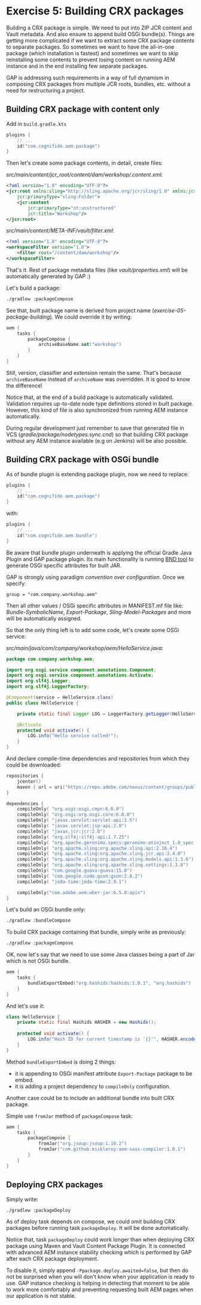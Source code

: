 # Exercise 5: Building CRX packages 

Building a CRX package is simple. We need to put into ZIP JCR content and Vault metadata. And also ensure to append build OSGi bundle(s).
Things are getting more complicated if we want to extract some CRX package contents to separate packages.
So sometimes we want to have the all-in-one package (which installation is fastest) and sometimes we want to skip reinstalling some contents 
to prevent losing content on running AEM instance and in the end installing few separate packages.

GAP is addressing such requirements in a way of full dynamism in composing CRX packages from multiple JCR roots, bundles, etc. 
without a need for restructuring a project.

## Building CRX package with content only

Add in `build.gradle.kts`

```kotlin
plugins {
    // ...
    id("com.cognifide.aem.package")
}
```

Then let's create some package contents, in detail, create files:

*src/main/content/jcr_root/content/dam/workshop/.content.xml*:

```xml
<?xml version="1.0" encoding="UTF-8"?>
<jcr:root xmlns:sling="http://sling.apache.org/jcr/sling/1.0" xmlns:jcr="http://www.jcp.org/jcr/1.0" xmlns:nt="http://www.jcp.org/jcr/nt/1.0"
    jcr:primaryType="sling:Folder">
    <jcr:content
        jcr:primaryType="nt:unstructured"
        jcr:title="Workshop"/>
</jcr:root>
```

*src/main/content/META-INF/vault/filter.xml*:

```xml
<?xml version="1.0" encoding="UTF-8"?>
<workspaceFilter version="1.0">
    <filter root="/content/dam/workshop"/>
</workspaceFilter>
```

That's it. Rest of package metadata files (like *vault/properties.xml*) will be automatically generated by GAP :)

Let's build a package:

```bash
./gradlew :packageCompose
```

See that, built package name is derived from project name (*exercise-05-package-building*). We could override it by writing:

```kotlin
aem {
    tasks {
        packageCompose {
            archiveBaseName.set("workshop")
        }   
    }   
}
```

Still, version, classifier and extension remain the same. That's because `archiveBaseName` instead of `archiveName` was overridden.
It is good to know the difference!

Notice that, at the end of a build package is automatically validated.
Validation requires up-to-date node type definitions stored in built package. 
However, this kind of file is also synchronized from running AEM instance automatically.

During regular development just remember to save that generated file in VCS (*gradle/package/nodetypes.sync.cnd*) 
so that building CRX package without any AEM instance available (e.g on Jenkins) will be also possible.

## Building CRX package with OSGi bundle

As of bundle plugin is extending package plugin, now we need to replace:

```kotlin
plugins {
    // ...
    id("com.cognifide.aem.package")
}
```

with:

```kotlin
plugins {
    // ...
    id("com.cognifide.aem.bundle")
}
```

Be aware that bundle plugin underneath is applying the official Gradle Java Plugin and GAP package plugin.
Its main functionality is running [BND tool](https://bnd.bndtools.org/) to generate OSGi specific attributes for built JAR.

GAP is strongly using paradigm *convention over configuration*. Once we specify:

```
group = "com.company.workshop.aem"
```

Then all other values / OSGi specific attributes in MANIFEST.mf file like: 
*Bundle-SymbolicName*, *Export-Package*, *Sling-Model-Packages* and more will be automatically assigned.

So that the only thing left is to add some code, let's create some OSGi service:

*src/main/java/com/company/workshop/aem/HelloService.java*:

```java
package com.company.workshop.aem;

import org.osgi.service.component.annotations.Component;
import org.osgi.service.component.annotations.Activate;
import org.slf4j.Logger;
import org.slf4j.LoggerFactory;

@Component(service = HelloService.class)
public class HelloService {

    private static final Logger LOG = LoggerFactory.getLogger(HelloService.class);

    @Activate
    protected void activate() {
        LOG.info("Hello service called!");
    }
}
```

And declare compile-time dependencies and repositories from which they could be downloaded:

```kotlin
repositories {
    jcenter()
    maven { url = uri("https://repo.adobe.com/nexus/content/groups/public") }
}

dependencies {
    compileOnly( "org.osgi:osgi.cmpn:6.0.0")
    compileOnly( "org.osgi:org.osgi.core:6.0.0")
    compileOnly( "javax.servlet:servlet-api:2.5")
    compileOnly( "javax.servlet:jsp-api:2.0")
    compileOnly( "javax.jcr:jcr:2.0")
    compileOnly( "org.slf4j:slf4j-api:1.7.25")
    compileOnly( "org.apache.geronimo.specs:geronimo-atinject_1.0_spec:1.0")
    compileOnly( "org.apache.sling:org.apache.sling.api:2.16.4")
    compileOnly( "org.apache.sling:org.apache.sling.jcr.api:2.4.0")
    compileOnly( "org.apache.sling:org.apache.sling.models.api:1.3.6")
    compileOnly( "org.apache.sling:org.apache.sling.settings:1.3.8")
    compileOnly( "com.google.guava:guava:15.0")
    compileOnly( "com.google.code.gson:gson:2.8.2")
    compileOnly( "joda-time:joda-time:2.9.1")

    compileOnly("com.adobe.aem:uber-jar:6.5.0:apis")
}
```

Let's build an OSGi bundle only:

```bash
./gradlew :bundleCompose
```

To build CRX package containing that bundle, simply write as previously:

```bash
./gradlew :packageCompose
```

OK, now let's say that we need to use some Java classes being a part of Jar which is not OSGi bundle.

```kotlin
aem {
    tasks {
        bundleExportEmbed("org.hashids:hashids:1.0.1", "org.hashids")
    }   
}
```

And let's use it:

```java
class HelloService {
    private static final Hashids HASHER = new Hashids();
    
    protected void activate() {
        LOG.info("Hash ID for current timestamp is '{}'", HASHER.encode(System.currentTimeMillis()));
    }
}
```

Method `bundleExportEmbed` is doing 2 things:

* it is appending to OSGi manifest attribute `Export-Package` package to be embed.
* it is adding a project dependency to `compileOnly` configuration.

Another case could be to include an additional bundle into built CRX package.

Simple use `fromJar` method of `packageCompose` task:

```kotlin
aem {
    tasks {
        packageCompose {
            fromJar("org.jsoup:jsoup:1.10.2")
            fromJar("com.github.mickleroy:aem-sass-compiler:1.0.1")
        }   
    }   
}
```

## Deploying CRX packages

Simply write:

```bash
./gradlew :packageDeploy
```

As of deploy task depends on compose, we could omit building CRX packages before running task `packageDeploy`. It will be done automatically.

Notice that, task `packageDeploy` could work longer than when deploying CRX package using Maven and Vault Content Package Plugin.
It is connected with advanced AEM instance stability checking which is performed by GAP after each CRX package deployment.

To disable it, simply append `-Ppackage.deploy.awaited=false`, but then do not be surprised when you will don't know when your application is ready to use.
GAP instance checking is helping in detecting that moment to be able to work more comfortably and preventing requesting built AEM pages when our application is not stable.
